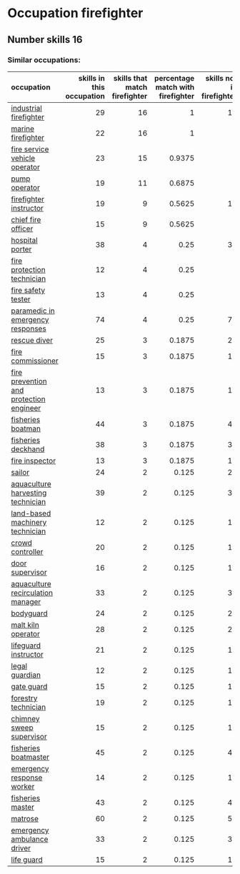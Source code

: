 # Occupation firefighter
## Number skills 16
### Similar occupations:
| occupation                                                                            |   skills in this occupation |   skills that match firefighter |   percentage match with firefighter |   skills not in firefighter |
|:--------------------------------------------------------------------------------------|----------------------------:|--------------------------------:|------------------------------------:|----------------------------:|
| [industrial firefighter](industrial_firefighter.md)                                   |                          29 |                              16 |                              1      |                          13 |
| [marine firefighter](marine_firefighter.md)                                           |                          22 |                              16 |                              1      |                           6 |
| [fire service vehicle operator](fire_service_vehicle_operator.md)                     |                          23 |                              15 |                              0.9375 |                           8 |
| [pump operator](pump_operator.md)                                                     |                          19 |                              11 |                              0.6875 |                           8 |
| [firefighter instructor](firefighter_instructor.md)                                   |                          19 |                               9 |                              0.5625 |                          10 |
| [chief fire officer](chief_fire_officer.md)                                           |                          15 |                               9 |                              0.5625 |                           6 |
| [hospital porter](hospital_porter.md)                                                 |                          38 |                               4 |                              0.25   |                          34 |
| [fire protection technician](fire_protection_technician.md)                           |                          12 |                               4 |                              0.25   |                           8 |
| [fire safety tester](fire_safety_tester.md)                                           |                          13 |                               4 |                              0.25   |                           9 |
| [paramedic in emergency responses](paramedic_in_emergency_responses.md)               |                          74 |                               4 |                              0.25   |                          70 |
| [rescue diver](rescue_diver.md)                                                       |                          25 |                               3 |                              0.1875 |                          22 |
| [fire commissioner](fire_commissioner.md)                                             |                          15 |                               3 |                              0.1875 |                          12 |
| [fire prevention and protection engineer](fire_prevention_and_protection_engineer.md) |                          13 |                               3 |                              0.1875 |                          10 |
| [fisheries boatman](fisheries_boatman.md)                                             |                          44 |                               3 |                              0.1875 |                          41 |
| [fisheries deckhand](fisheries_deckhand.md)                                           |                          38 |                               3 |                              0.1875 |                          35 |
| [fire inspector](fire_inspector.md)                                                   |                          13 |                               3 |                              0.1875 |                          10 |
| [sailor](sailor.md)                                                                   |                          24 |                               2 |                              0.125  |                          22 |
| [aquaculture harvesting technician](aquaculture_harvesting_technician.md)             |                          39 |                               2 |                              0.125  |                          37 |
| [land-based machinery technician](land-based_machinery_technician.md)                 |                          12 |                               2 |                              0.125  |                          10 |
| [crowd controller](crowd_controller.md)                                               |                          20 |                               2 |                              0.125  |                          18 |
| [door supervisor](door_supervisor.md)                                                 |                          16 |                               2 |                              0.125  |                          14 |
| [aquaculture recirculation manager](aquaculture_recirculation_manager.md)             |                          33 |                               2 |                              0.125  |                          31 |
| [bodyguard](bodyguard.md)                                                             |                          24 |                               2 |                              0.125  |                          22 |
| [malt kiln operator](malt_kiln_operator.md)                                           |                          28 |                               2 |                              0.125  |                          26 |
| [lifeguard instructor](lifeguard_instructor.md)                                       |                          21 |                               2 |                              0.125  |                          19 |
| [legal guardian](legal_guardian.md)                                                   |                          12 |                               2 |                              0.125  |                          10 |
| [gate guard](gate_guard.md)                                                           |                          15 |                               2 |                              0.125  |                          13 |
| [forestry technician](forestry_technician.md)                                         |                          19 |                               2 |                              0.125  |                          17 |
| [chimney sweep supervisor](chimney_sweep_supervisor.md)                               |                          15 |                               2 |                              0.125  |                          13 |
| [fisheries boatmaster](fisheries_boatmaster.md)                                       |                          45 |                               2 |                              0.125  |                          43 |
| [emergency response worker](emergency_response_worker.md)                             |                          14 |                               2 |                              0.125  |                          12 |
| [fisheries master](fisheries_master.md)                                               |                          43 |                               2 |                              0.125  |                          41 |
| [matrose](matrose.md)                                                                 |                          60 |                               2 |                              0.125  |                          58 |
| [emergency ambulance driver](emergency_ambulance_driver.md)                           |                          33 |                               2 |                              0.125  |                          31 |
| [life guard](life_guard.md)                                                           |                          15 |                               2 |                              0.125  |                          13 |
